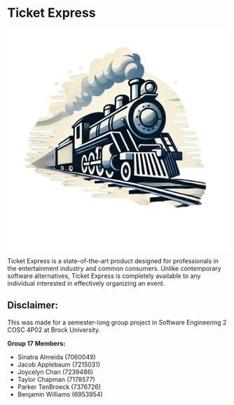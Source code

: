 # Ticket Express

![The logo for ticket express](https://github.com/DerfTastic/COSC_4P02/blob/main/code/client/images/logo.png)

Ticket Express is a state-of-the-art product designed for professionals in the entertainment industry and common consumers. Unlike contemporary software alternatives, Ticket Express is completely available to any individual interested in effectively organizing an event.

## Disclaimer: 

This was made for a semester-long group project in Software Engineering 2 COSC 4P02 at Brock University.

__Group 17  Members:__
- Sinatra Almeida (7060049)
- Jacob Applebaum (7215031)
- Joycelyn Chan (7239486)
- Taylor Chapman (7178577)
- Parker TenBroeck (7376726)
- Benjamin Williams (6953954)
